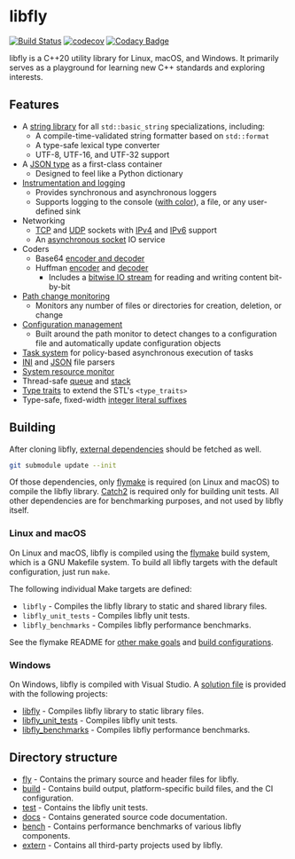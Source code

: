 # libfly

[![Build Status](https://dev.azure.com/trflynn89/libfly/_apis/build/status/trflynn89.libfly?branchName=main)](https://dev.azure.com/trflynn89/libfly/_build/latest?definitionId=5&branchName=main) [![codecov](https://codecov.io/gh/trflynn89/libfly/branch/main/graph/badge.svg)](https://codecov.io/gh/trflynn89/libfly)  [![Codacy Badge](https://api.codacy.com/project/badge/Grade/9de3533a8aef4358895a018f91e90bd4)](https://www.codacy.com/manual/trflynn89/libfly?utm_source=github.com&amp;utm_medium=referral&amp;utm_content=trflynn89/libfly&amp;utm_campaign=Badge_Grade)

libfly is a C++20 utility library for Linux, macOS, and Windows. It primarily serves as a playground
for learning new C++ standards and exploring interests.

## Features

* A [string library](fly/types/string/string.hpp) for all `std::basic_string` specializations,
  including:
    * A compile-time-validated string formatter based on `std::format`
    * A type-safe lexical type converter
    * UTF-8, UTF-16, and UTF-32 support
* A [JSON type](fly/types/json/json.hpp) as a first-class container
    * Designed to feel like a Python dictionary
* [Instrumentation and logging](fly/logger/logger.hpp)
    * Provides synchronous and asynchronous loggers
    * Supports logging to the console ([with color](fly/logger/styler.hpp)), a file, or any
      user-defined sink
* Networking
    * [TCP](fly/net/socket/tcp_socket.hpp) and [UDP](fly/net/socket/udp_socket.hpp) sockets with
      [IPv4](fly/net/ipv4_address.hpp) and [IPv6](fly/net/ipv6_address.hpp) support
    * An [asynchronous socket](fly/net/socket/socket_service.hpp) IO service
* Coders
    * Base64 [encoder and decoder](fly/coders/base64/base64_coder.hpp)
    * Huffman [encoder](fly/coders/huffman/huffman_encoder.hpp) and [decoder](fly/coders/huffman/huffman_decoder.hpp)
        * Includes a [bitwise IO stream](fly/types/bit_stream/detail/bit_stream.hpp) for reading
          and writing content bit-by-bit
* [Path change monitoring](fly/path/path_monitor.hpp)
    * Monitors any number of files or directories for creation, deletion, or change
* [Configuration management](fly/config/config_manager.hpp)
    * Built around the path monitor to detect changes to a configuration file and automatically
      update configuration objects
* [Task system](fly/task/task_runner.hpp) for policy-based asynchronous execution of tasks
* [INI](fly/parser/ini_parser.hpp) and [JSON](fly/parser/json_parser.hpp) file parsers
* [System resource monitor](fly/system/system_monitor.hpp)
* Thread-safe [queue](fly/types/concurrency/concurrent_queue.hpp) and [stack](fly/types/concurrency/concurrent_stack.hpp)
* [Type traits](fly/traits/traits.hpp) to extend the STL's `<type_traits>`
* Type-safe, fixed-width [integer literal suffixes](fly/types/numeric/literals.hpp)

## Building

After cloning libfly, [external dependencies](extern) should be fetched as well.

```bash
git submodule update --init
```

Of those dependencies, only [flymake](https://github.com/trflynn89/flymake) is required (on Linux
and macOS) to compile the libfly library. [Catch2](https://github.com/catchorg/Catch2) is required
only for building unit tests. All other dependencies are for benchmarking purposes, and not used by
libfly itself.

### Linux and macOS

On Linux and macOS, libfly is compiled using the [flymake](https://github.com/trflynn89/flymake)
build system, which is a GNU Makefile system. To build all libfly targets with the default
configuration, just run `make`.

The following individual Make targets are defined:

* `libfly` - Compiles the libfly library to static and shared library files.
* `libfly_unit_tests` - Compiles libfly unit tests.
* `libfly_benchmarks` - Compiles libfly performance benchmarks.

See the flymake README for [other make goals](https://github.com/trflynn89/flymake/blob/main/README.md#make-goals)
and [build configurations](https://github.com/trflynn89/flymake/blob/main/README.md#build-configuration).

### Windows

On Windows, libfly is compiled with Visual Studio. A [solution file](libfly.sln) is provided with
the following projects:

* [libfly](build/win/libfly/libfly.vcxproj) - Compiles libfly library to static library files.
* [libfly_unit_tests](build/win/libfly_unit_tests/libfly_unit_tests.vcxproj) - Compiles libfly unit
  tests.
* [libfly_benchmarks](build/win/libfly_benchmarks/libfly_benchmarks.vcxproj) - Compiles libfly
  performance benchmarks.

## Directory structure

* [fly](fly) - Contains the primary source and header files for libfly.
* [build](build) - Contains build output, platform-specific build files, and the CI configuration.
* [test](test) - Contains the libfly unit tests.
* [docs](docs) - Contains generated source code documentation.
* [bench](bench) - Contains performance benchmarks of various libfly components.
* [extern](extern) - Contains all third-party projects used by libfly.
